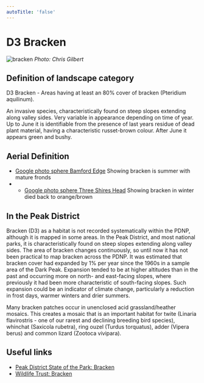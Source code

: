 ```yaml
---
autoTitle: 'false'
---
```


# D3 Bracken

![bracken](./img/d3.png)
*Photo: Chris Gilbert*

## Definition of landscape category

D3 Bracken - Areas having at least an 80% cover of bracken (Pteridium aquilinum).

An invasive species, characteristically found on steep slopes extending along valley sides. Very variable in appearance depending on time of year. Up to June it is identifiable from the presence of last years residue of dead plant material, having a characteristic russet-brown colour. After June it appears green and bushy.

## Aerial Definition


* [Google photo sphere Bamford Edge](https://goo.gl/maps/MwT4bNXzyECD5gSF7 ) Showing bracken is summer with mature fronds
* * [Google photo sphere Three Shires Head](https://goo.gl/maps/MwT4bNXzyECD5gSF7 ) Showing bracken in winter died back to orange/brown 

## In the Peak District
Bracken (D3) as a habitat is not recorded systematically within the PDNP, although it is mapped in some areas. In the Peak District, and most national parks, it is characteristically found on steep slopes extending along valley sides. The area of bracken changes continuously, so until now it has not been practical to map bracken across the PDNP. It was estimated that bracken cover had expanded by 1% per year since the 1960s in a sample area of the Dark Peak. Expansion tended to be at higher altitudes than in the past and occurring more on north- and east-facing slopes, where previously it had been more characteristic of south-facing slopes. Such expansion could be an indicator of climate change, particularly a reduction in frost days, warmer winters and drier summers. 

Many bracken patches occur in unenclosed acid grassland/heather mosaics. This creates a mosaic that is an important habitat for twite (Linaria flavirostris - one of our rarest and declining breeding bird species), whinchat (Saxicola rubetra), ring ouzel (Turdus torquatus), adder (Vipera berus) and common lizard (Zootoca vivipara). 

## Useful links
* [Peak District State of the Park: Bracken](https://reports.peakdistrict.gov.uk/sotpr/docs/wildlife-habitat/habitats.html#bracken)
* [Wildlife Trust: Bracken](https://www.wildlifetrusts.org/wildlife-explorer/ferns-and-horsetails/bracken)